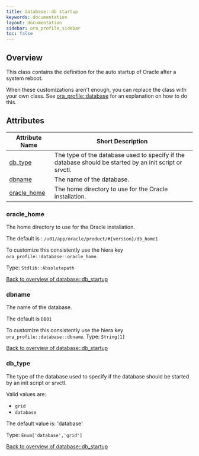 ```yaml
---
title: database::db startup
keywords: documentation
layout: documentation
sidebar: ora_profile_sidebar
toc: false
---
```

## Overview

This class contains the definition for the auto startup of Oracle after a system reboot.

When these customizations aren't enough, you can replace the class with your own class. See [ora_profile::database](./database.html) for an explanation on how to do this.




## Attributes



Attribute Name                                   | Short Description                                                                                       |
------------------------------------------------ | ------------------------------------------------------------------------------------------------------- |
[db_type](#database::db_startup_db_type)         | The type of the database used to specify if the database should be started by an init script or srvctl. |
[dbname](#database::db_startup_dbname)           | The name of the database.                                                                               |
[oracle_home](#database::db_startup_oracle_home) | The home directory to use for the Oracle installation.                                                  |




### oracle_home<a name='database::db_startup_oracle_home'>

The home directory to use for the Oracle installation.

The default is : `/u01/app/oracle/product/#{version}/db_home1`

To customize this consistently use the hiera key `ora_profile::database::oracle_home`.


Type: `Stdlib::Absolutepath`


[Back to overview of database::db_startup](#attributes)

### dbname<a name='database::db_startup_dbname'>

The name of the database.

The default is `DB01`

To customize this consistently use the hiera key `ora_profile::database::dbname`.
Type: `String[1]`


[Back to overview of database::db_startup](#attributes)

### db_type<a name='database::db_startup_db_type'>

The type of the database used to specify if the database should be started by an init script or srvctl.

Valid values are:
- `grid`
- `database`

The default value is: 'database'

Type: `Enum['database','grid']`


[Back to overview of database::db_startup](#attributes)
